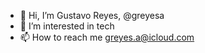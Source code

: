 - 👋 Hi, I’m Gustavo Reyes, @greyesa
- 👀 I’m interested in tech
- 📫 How to reach me greyes.a@icloud.com

<!---
greyesa/greyesa is a ✨ special ✨ repository because its `README.md` (this file) appears on your GitHub profile.
You can click the Preview link to take a look at your changes.
--->
